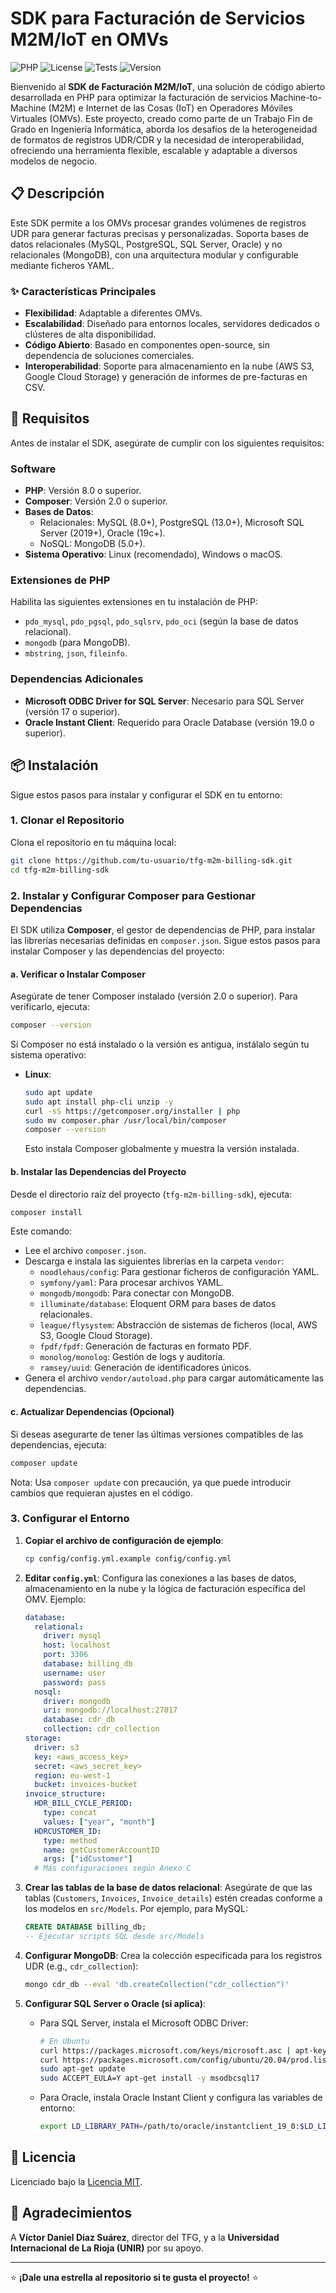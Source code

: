 # SDK para Facturación de Servicios M2M/IoT en OMVs

![PHP](https://img.shields.io/badge/PHP-8.0+-blueviolet) ![License](https://img.shields.io/badge/License-MIT-green) ![Tests](https://img.shields.io/badge/Tests-Passing-brightgreen) ![Version](https://img.shields.io/badge/Version-1.0-blue)

Bienvenido al **SDK de Facturación M2M/IoT**, una solución de código abierto desarrollada en PHP para optimizar la facturación de servicios Machine-to-Machine (M2M) e Internet de las Cosas (IoT) en Operadores Móviles Virtuales (OMVs). Este proyecto, creado como parte de un Trabajo Fin de Grado en Ingeniería Informática, aborda los desafíos de la heterogeneidad de formatos de registros UDR/CDR y la necesidad de interoperabilidad, ofreciendo una herramienta flexible, escalable y adaptable a diversos modelos de negocio.

## 📋 Descripción

Este SDK permite a los OMVs procesar grandes volúmenes de registros UDR para generar facturas precisas y personalizadas. Soporta bases de datos relacionales (MySQL, PostgreSQL, SQL Server, Oracle) y no relacionales (MongoDB), con una arquitectura modular y configurable mediante ficheros YAML.

### ✨ Características Principales
- **Flexibilidad**: Adaptable a diferentes OMVs.
- **Escalabilidad**: Diseñado para entornos locales, servidores dedicados o clústeres de alta disponibilidad.
- **Código Abierto**: Basado en componentes open-source, sin dependencia de soluciones comerciales.
- **Interoperabilidad**: Soporte para almacenamiento en la nube (AWS S3, Google Cloud Storage) y generación de informes de pre-facturas en CSV.

## 🚀 Requisitos

Antes de instalar el SDK, asegúrate de cumplir con los siguientes requisitos:

### Software
- **PHP**: Versión 8.0 o superior.
- **Composer**: Versión 2.0 o superior.
- **Bases de Datos**:
  - Relacionales: MySQL (8.0+), PostgreSQL (13.0+), Microsoft SQL Server (2019+), Oracle (19c+).
  - NoSQL: MongoDB (5.0+).
- **Sistema Operativo**: Linux (recomendado), Windows o macOS.


### Extensiones de PHP
Habilita las siguientes extensiones en tu instalación de PHP:
- `pdo_mysql`, `pdo_pgsql`, `pdo_sqlsrv`, `pdo_oci` (según la base de datos relacional).
- `mongodb` (para MongoDB).
- `mbstring`, `json`, `fileinfo`.

### Dependencias Adicionales
- **Microsoft ODBC Driver for SQL Server**: Necesario para SQL Server (versión 17 o superior).
- **Oracle Instant Client**: Requerido para Oracle Database (versión 19.0 o superior).

## 📦 Instalación

Sigue estos pasos para instalar y configurar el SDK en tu entorno:

### 1. Clonar el Repositorio
Clona el repositorio en tu máquina local:
```bash
git clone https://github.com/tu-usuario/tfg-m2m-billing-sdk.git
cd tfg-m2m-billing-sdk
```

### 2. Instalar y Configurar Composer para Gestionar Dependencias
El SDK utiliza **Composer**, el gestor de dependencias de PHP, para instalar las librerías necesarias definidas en `composer.json`. Sigue estos pasos para instalar Composer y las dependencias del proyecto:

#### a. Verificar o Instalar Composer
Asegúrate de tener Composer instalado (versión 2.0 o superior). Para verificarlo, ejecuta:
```bash
composer --version
```
Si Composer no está instalado o la versión es antigua, instálalo según tu sistema operativo:

- **Linux**:
  ```bash
  sudo apt update
  sudo apt install php-cli unzip -y
  curl -sS https://getcomposer.org/installer | php
  sudo mv composer.phar /usr/local/bin/composer
  composer --version
  ```
  Esto instala Composer globalmente y muestra la versión instalada.



#### b. Instalar las Dependencias del Proyecto
Desde el directorio raíz del proyecto (`tfg-m2m-billing-sdk`), ejecuta:
```bash
composer install
```
Este comando:
- Lee el archivo `composer.json`.
- Descarga e instala las siguientes librerías en la carpeta `vendor`:
  - `noodlehaus/config`: Para gestionar ficheros de configuración YAML.
  - `symfony/yaml`: Para procesar archivos YAML.
  - `mongodb/mongodb`: Para conectar con MongoDB.
  - `illuminate/database`: Eloquent ORM para bases de datos relacionales.
  - `league/flysystem`: Abstracción de sistemas de ficheros (local, AWS S3, Google Cloud Storage).
  - `fpdf/fpdf`: Generación de facturas en formato PDF.
  - `monolog/monolog`: Gestión de logs y auditoría.
  - `ramsey/uuid`: Generación de identificadores únicos.
- Genera el archivo `vendor/autoload.php` para cargar automáticamente las dependencias.

#### c. Actualizar Dependencias (Opcional)
Si deseas asegurarte de tener las últimas versiones compatibles de las dependencias, ejecuta:
```bash
composer update
```
Nota: Usa `composer update` con precaución, ya que puede introducir cambios que requieran ajustes en el código.



### 3. Configurar el Entorno
1. **Copiar el archivo de configuración de ejemplo**:
   ```bash
   cp config/config.yml.example config/config.yml
   ```
2. **Editar `config.yml`**:
   Configura las conexiones a las bases de datos, almacenamiento en la nube y la lógica de facturación específica del OMV. Ejemplo:
   ```yaml
   database:
     relational:
       driver: mysql
       host: localhost
       port: 3306
       database: billing_db
       username: user
       password: pass
     nosql:
       driver: mongodb
       uri: mongodb://localhost:27017
       database: cdr_db
       collection: cdr_collection
   storage:
     driver: s3
     key: <aws_access_key>
     secret: <aws_secret_key>
     region: eu-west-1
     bucket: invoices-bucket
   invoice_structure:
     HDR_BILL_CYCLE_PERIOD:
       type: concat
       values: ["year", "month"]
     HDRCUSTOMER_ID:
       type: method
       name: getCustomerAccountID
       args: ["idCustomer"]
     # Más configuraciones según Anexo C
   ```

3. **Crear las tablas de la base de datos relacional**:
   Asegúrate de que las tablas (`Customers`, `Invoices`, `Invoice_details`) estén creadas conforme a los modelos en `src/Models`. Por ejemplo, para MySQL:
   ```sql
   CREATE DATABASE billing_db;
   -- Ejecutar scripts SQL desde src/Models
   ```

4. **Configurar MongoDB**:
   Crea la colección especificada para los registros UDR (e.g., `cdr_collection`):
   ```bash
   mongo cdr_db --eval 'db.createCollection("cdr_collection")'
   ```

5. **Configurar SQL Server o Oracle (si aplica)**:
   - Para SQL Server, instala el Microsoft ODBC Driver:
     ```bash
     # En Ubuntu
     curl https://packages.microsoft.com/keys/microsoft.asc | apt-key add -
     curl https://packages.microsoft.com/config/ubuntu/20.04/prod.list > /etc/apt/sources.list.d/mssql-release.list
     sudo apt-get update
     sudo ACCEPT_EULA=Y apt-get install -y msodbcsql17
     ```
   - Para Oracle, instala Oracle Instant Client y configura las variables de entorno:
     ```bash
     export LD_LIBRARY_PATH=/path/to/oracle/instantclient_19_0:$LD_LIBRARY_PATH
     ```




## 📜 Licencia

Licenciado bajo la [Licencia MIT](LICENSE).

## 🙌 Agradecimientos

A **Víctor Daniel Díaz Suárez**, director del TFG, y a la **Universidad Internacional de La Rioja (UNIR)** por su apoyo.

---

⭐ **¡Dale una estrella al repositorio si te gusta el proyecto!** ⭐
